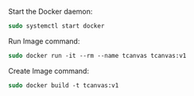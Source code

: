 Start the Docker daemon:
```tcsh
sudo systemctl start docker
```
Run Image command:
```tcsh
sudo docker run -it --rm --name tcanvas tcanvas:v1
```
Create Image command:
```tcsh
sudo docker build -t tcanvas:v1
```
